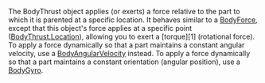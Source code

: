 The BodyThrust object applies (or exerts) a force relative to the part to
which it is parented at a specific location. It behaves similar to a
[BodyForce](https://create.roblox.com/docs/reference/engine/classes/BodyForce), except that this object's force applies at a specific point
([BodyThrust.Location](https://create.roblox.com/docs/reference/engine/classes/BodyThrust#Location)), allowing you to exert a [torque][1] (rotational
force). To apply a force dynamically so that a part maintains a constant
angular velocity, use a [BodyAngularVelocity](https://create.roblox.com/docs/reference/engine/classes/BodyAngularVelocity) instead. To apply a force
dynamically so that a part maintains a constant orientation (angular
position), use a [BodyGyro](https://create.roblox.com/docs/reference/engine/classes/BodyGyro).
